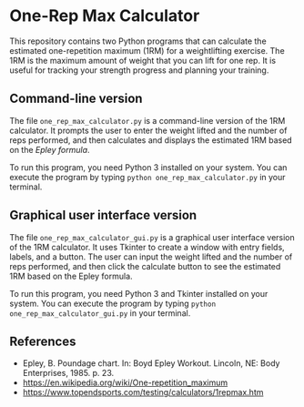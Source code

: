 # One-Rep Max Calculator

This repository contains two Python programs that can calculate the estimated one-repetition maximum (1RM) for a weightlifting exercise. The 1RM is the maximum amount of weight that you can lift for one rep. It is useful for tracking your strength progress and planning your training.

## Command-line version

The file `one_rep_max_calculator.py` is a command-line version of the 1RM calculator. It prompts the user to enter the weight lifted and the number of reps performed, and then calculates and displays the estimated 1RM based on the *Epley formula*.

To run this program, you need Python 3 installed on your system. You can execute the program by typing `python one_rep_max_calculator.py` in your terminal.

## Graphical user interface version

The file `one_rep_max_calculator_gui.py` is a graphical user interface version of the 1RM calculator. It uses Tkinter to create a window with entry fields, labels, and a button. The user can input the weight lifted and the number of reps performed, and then click the calculate button to see the estimated 1RM based on the Epley formula.

To run this program, you need Python 3 and Tkinter installed on your system. You can execute the program by typing `python one_rep_max_calculator_gui.py` in your terminal.

## References

- Epley, B. Poundage chart. In: Boyd Epley Workout. Lincoln, NE: Body Enterprises, 1985. p. 23.
- https://en.wikipedia.org/wiki/One-repetition_maximum
- https://www.topendsports.com/testing/calculators/1repmax.htm

<!-- author: Nitkarsh Chourasia -->
<!-- github_Username: NitkarshChourasia -->
<!-- github_profil_url: https://github.com/NitkarshChourasia -->
